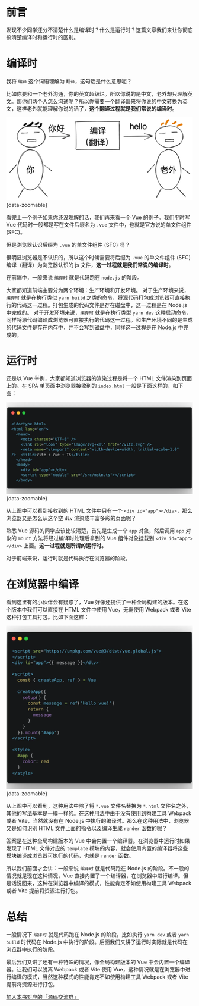 # 前言

发现不少同学还分不清楚什么是编译时？什么是运行时？这篇文章我们来让你彻底搞清楚编译时和运行时的区别。

# 编译时

我将 `编译` 这个词语理解为 `翻译`，这句话是什么意思呢？

比如你要和一个老外沟通，你的英文超级烂。所以你说的是中文，老外却只理解英文。那你们两个人怎么沟通呢？所以你需要一个翻译器来将你说的中文转换为英文，这样老外就能理解你说的话了，**这个翻译过程就是我们常说的编译时**。

![translate](../images/guide/compiler-and-runtime/translate.webp){data-zoomable}

看完上一个例子如果你还没理解的话，我们再来看一个 Vue 的例子。我们平时写 Vue 代码时一般都是写在文件后缀名为 `.vue` 文件中，也就是官方说的单文件组件 (SFC)。

但是浏览器认识后缀为 `.vue` 的单文件组件 (SFC) 吗？

很明显浏览器是不认识的，所以这个时候需要将后缀为 `.vue` 的单文件组件 (SFC) 编译（翻译）为浏览器认识的 js 文件，**这一过程就是我们常说的编译时**。

在前端中，一般来说 `编译时` 就是代码跑在 `node.js` 的阶段。

大家都知道前端主要分为两个环境：生产环境和开发环境。
对于生产环境来说，`编译时` 就是在执行类似 `yarn build` 之类的命令，将源代码打包成浏览器可直接执行的代码这一过程。打包生成的代码文件是存在磁盘中，这一过程是在 Node.js 中完成的。
对于开发环境来说，`编译时` 就是在执行类型 `yarn dev` 这种启动命令，同样将源代码编译成浏览器可直接执行的代码这一过程。和生产环境不同的是生成的代码文件是存在内存中，并不会写到磁盘中，同样这一过程是在 Node.js 中完成的。

# 运行时

还是以 Vue 举例，大家都知道浏览器的渲染过程是将一个 HTML 文件渲染到页面上的。在 SPA 单页面中浏览器接收到的 `index.html` 一般是下面这样的，如下图：

![html](../images/guide/compiler-and-runtime/html.webp){data-zoomable}

从上图中可以看到接收到的 HTML 文件中只有一个 `<div id="app"></div>`，那么浏览器又是怎么从这个空 `div` 渲染成丰富多彩的页面呢？

熟悉 Vue 源码的同学应该比较清楚，首先是生成一个 `app` 对象，然后调用 `app` 对象的 `mount` 方法将经过编译时处理后拿到的 Vue 组件对象挂载到 `<div id="app"></div>` 上面。**这一过程就是所谓的运行时。**

对于前端来说，运行时就是代码执行在浏览器的阶段。
# 在浏览器中编译

看到这里有的小伙伴会有疑惑了，Vue 好像还提供了一种全局构建的版本。在这个版本中我们可以直接在 HTML 文件中使用 Vue，无需使用 Webpack 或者 Vite 这种打包工具打包。比如下面这样：

![global](../images/guide/compiler-and-runtime/global.webp){data-zoomable}

从上图中可以看到，这种用法中除了将 `*.vue` 文件名替换为 `*.html` 文件名之外，其他的写法基本是一模一样的。在这种用法中由于没有使用到构建工具 Webpack 或者 Vite，当然就没有在 Node.js 中执行的编译时。那么在这种用法中，浏览器又是如何识别 HTML 文件上面的指令以及编译生成 `render` 函数的呢？

答案是在这种全局构建版本的 Vue 中会内置一个编译器。在浏览器中运行时如果发现了 HTML 文件对应的 `template` 模块的内容，就会使用内置的编译器将这些模块编译成浏览器可执行的代码，也就是 `render` 函数。

所以我们前面才会讲：一般来说 `编译时` 就是代码跑在 Node.js 的阶段。不一般的情况就是现在这种情况，Vue 直接内置了一个编译器，在浏览器中进行编译。但是话说回来，这种在浏览器中编译的模式，性能肯定不如使用构建工具 Webpack 或者 Vite 提前将资源进行打包。
# 总结

一般情况下 `编译时` 就是代码跑在 Node.js 的阶段，比如执行 `yarn dev` 或者 `yarn build` 时代码在 Node.js 中执行的阶段。后面我们又讲了运行时实际就是代码在浏览器中执行的阶段。

最后我们又讲了还有一种特殊的情况，像全局构建版本的 Vue 中会内置一个编译器。让我们可以脱离 Webpack 或者 Vite 使用 Vue，这种情况就是在浏览器中进行编译的模式，当然这种模式的性能肯定不如使用构建工具 Webpack 或者 Vite 提前将资源进行打包。

[加入本书对应的「源码交流群」](/guide/contact)
